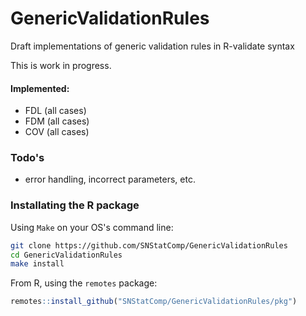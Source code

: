 # GenericValidationRules
Draft implementations of generic validation rules in R-validate syntax

This is work in progress.




#### Implemented:
- FDL (all cases)
- FDM (all cases)
- COV (all cases)


### Todo's
- error handling, incorrect parameters, etc.



### Installating the R package

Using `Make` on your OS's command line:

```bash
git clone https://github.com/SNStatComp/GenericValidationRules
cd GenericValidationRules
make install
```

From R, using the `remotes` package:

```r
remotes::install_github("SNStatComp/GenericValidationRules/pkg")
```

